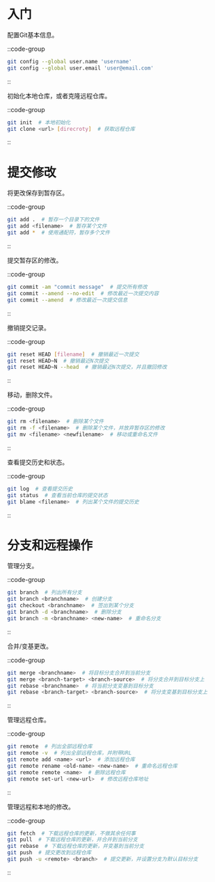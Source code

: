 # 入门

配置Git基本信息。

::code-group

```bash [demo.bash]
git config --global user.name 'username'
git config --global user.email 'user@email.com'
```

::

初始化本地仓库，或者克隆远程仓库。

::code-group

```bash [demo.bash]
git init  # 本地初始化
git clone <url> [direcroty]  # 获取远程仓库
```

::

# 提交修改

将更改保存到暂存区。

::code-group

```bash [demo.bash]
git add .  # 暂存一个目录下的文件
git add <filename>  # 暂存某个文件
git add *  # 使用通配符，暂存多个文件
```

::

提交暂存区的修改。

::code-group

```bash [demo.bash]
git commit -am "commit message"  # 提交所有修改
git commit --amend --no-edit  # 修改最近一次提交内容
git commit --amend  # 修改最近一次提交信息
```

::

撤销提交记录。

::code-group

```bash [demo.bash]
git reset HEAD [filename]  # 撤销最近一次提交
git reset HEAD~N  # 撤销最近N次提交
git reset HEAD~N --head  # 撤销最近N次提交，并且撤回修改
```

::

移动，删除文件。

::code-group

```bash [demo.bash]
git rm <filename>  # 删除某个文件
git rm -f <filename>  # 删除某个文件，并放弃暂存区的修改
git mv <filename> <newfilename>  # 移动或重命名文件 
```

::

查看提交历史和状态。

::code-group

```bash [demo.bash]
git log  # 查看提交历史
git status  # 查看当前仓库的提交状态
git blame <filename>  # 列出某个文件的提交历史
```

::

# 分支和远程操作

管理分支。

::code-group

```bash [demo.bash]
git branch  # 列出所有分支
git branch <branchname>  # 创建分支
git checkout <branchname>  # 签出到某个分支
git branch -d <branchname>  # 删除分支
git branch -m <branchname> <new-name>  # 重命名分支
```

::

合并/变基更改。

::code-group

```bash [demo.bash]
git merge <branchname>  # 将目标分支合并到当前分支
git merge <branch-target> <branch-source>  # 将分支合并到目标分支上
git rebase <branchname>  # 将当前分支变基到目标分支
git rebase <branch-target> <branch-source>  # 将分支变基到目标分支上
```

::

管理远程仓库。

::code-group

```bash [demo.bash]
git remote  # 列出全部远程仓库
git remote -v  # 列出全部远程仓库，并附带URL
git remote add <name> <url>  # 添加远程仓库
git remote rename <old-name> <new-name>  # 重命名远程仓库
git remote remote <name>  # 删除远程仓库
git remote set-url <new-url>  # 修改远程仓库地址
```

::

管理远程和本地的修改。

::code-group

```bash [demo.bash]
git fetch  # 下载远程仓库的更新，不做其余任何事
git pull  # 下载远程仓库的更新，并合并到当前分支
git rebase  # 下载远程仓库的更新，并变基到当前分支
git push  # 提交更改到远程仓库
git push -u <remote> <branch>  # 提交更新，并设置分支为默认目标分支
```

::
